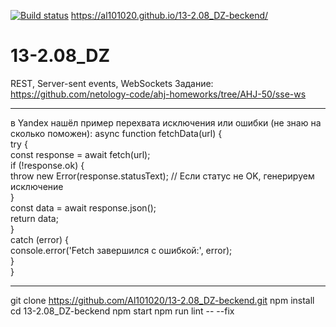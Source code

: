 [![Build status](https://ci.appveyor.com/api/projects/status/apat7k76w3j1wpqd?svg=true)](https://ci.appveyor.com/project/Al101020/13-2-08-dz-beckend)<dr>
https://al101020.github.io/13-2.08_DZ-beckend/<dr>

# 13-2.08_DZ
REST, Server-sent events, WebSockets
Задание:
https://github.com/netology-code/ahj-homeworks/tree/AHJ-50/sse-ws

-------------------------------------------------------------------------------
в Yandex нашёл пример перехвата исключения или ошибки (не знаю на сколько поможен):
async function fetchData(url) {  
    try {  
        const response = await fetch(url);  
        if (!response.ok) {  
            throw new Error(response.statusText);  // Если статус не OK, генерируем исключение  
        }  
        const data = await response.json();  
        return data;  
    }  
    catch (error) {  
        console.error('Fetch завершился с ошибкой:', error);  
    }  
} 

-------------------------------------------------------------------------------
git clone https://github.com/Al101020/13-2.08_DZ-beckend.git
npm install
cd 13-2.08_DZ-beckend
npm start
npm run lint -- --fix

